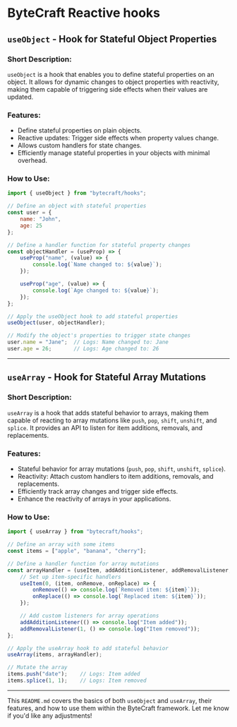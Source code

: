 # ByteCraft Reactive hooks

## **`useObject`** - Hook for Stateful Object Properties

### **Short Description:**
`useObject` is a hook that enables you to define stateful properties on an object. It allows for dynamic changes to object properties with reactivity, making them capable of triggering side effects when their values are updated.

### **Features:**
- Define stateful properties on plain objects.
- Reactive updates: Trigger side effects when property values change.
- Allows custom handlers for state changes.
- Efficiently manage stateful properties in your objects with minimal overhead.

### **How to Use:**

```js
import { useObject } from "bytecraft/hooks";

// Define an object with stateful properties
const user = {
    name: "John",
    age: 25
};

// Define a handler function for stateful property changes
const objectHandler = (useProp) => {
    useProp("name", (value) => {
        console.log(`Name changed to: ${value}`);
    });

    useProp("age", (value) => {
        console.log(`Age changed to: ${value}`);
    });
};

// Apply the useObject hook to add stateful properties
useObject(user, objectHandler);

// Modify the object's properties to trigger state changes
user.name = "Jane";  // Logs: Name changed to: Jane
user.age = 26;       // Logs: Age changed to: 26
```

---

## **`useArray`** - Hook for Stateful Array Mutations

### **Short Description:**
`useArray` is a hook that adds stateful behavior to arrays, making them capable of reacting to array mutations like `push`, `pop`, `shift`, `unshift`, and `splice`. It provides an API to listen for item additions, removals, and replacements.

### **Features:**
- Stateful behavior for array mutations (`push`, `pop`, `shift`, `unshift`, `splice`).
- Reactivity: Attach custom handlers to item additions, removals, and replacements.
- Efficiently track array changes and trigger side effects.
- Enhance the reactivity of arrays in your applications.

### **How to Use:**

```js
import { useArray } from "bytecraft/hooks";

// Define an array with some items
const items = ["apple", "banana", "cherry"];

// Define a handler function for array mutations
const arrayHandler = (useItem, addAdditionListener, addRemovalListener, addReplaceListener) => {
    // Set up item-specific handlers
    useItem(0, (item, onRemove, onReplace) => {
        onRemove(() => console.log(`Removed item: ${item}`));
        onReplace(() => console.log(`Replaced item: ${item}`));
    });

    // Add custom listeners for array operations
    addAdditionListener(() => console.log("Item added"));
    addRemovalListener(1, () => console.log("Item removed"));
};

// Apply the useArray hook to add stateful behavior
useArray(items, arrayHandler);

// Mutate the array
items.push("date");    // Logs: Item added
items.splice(1, 1);    // Logs: Item removed
```

---

This `README.md` covers the basics of both `useObject` and `useArray`, their features, and how to use them within the ByteCraft framework. Let me know if you'd like any adjustments!